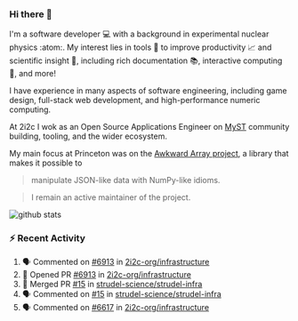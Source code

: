 ### Hi there 👋 

I'm a software developer 💻 with a background in experimental nuclear physics :atom:. My interest lies in tools :wrench: to improve productivity :chart_with_upwards_trend: and scientific insight :telescope:, including rich documentation 📚, interactive computing 🧮, and more! 

I have experience in many aspects of software engineering, including game design, full-stack web development, and high-performance numeric computing. 

At 2i2c I wok as an Open Source Applications Engineer on [MyST](https://github.com/jupyter-book/mystmd) community building, tooling, and the wider ecosystem. 

My main focus at Princeton was on the [Awkward Array project](awkward-array.org/), a library that makes it possible to 
> manipulate JSON-like data with NumPy-like idioms.

> I remain an active maintainer of the project. 

![github stats](https://github-readme-stats.vercel.app/api?username=agoose77&show_icons=true&hide_rank=true&hide_title=true&bg_color=30,e76445,904e95&text_color=efe3ec&icon_color=efe3ec)
<!--
**agoose77/agoose77** is a ✨ _special_ ✨ repository because its `README.md` (this file) appears on your GitHub profile.

Here are some ideas to get you started:

- 🔭 I’m currently working on ...
- 🌱 I’m currently learning ...
- 👯 I’m looking to collaborate on ...
- 🤔 I’m looking for help with ...
- 💬 Ask me about ...
- 📫 How to reach me: ...
- 😄 Pronouns: ...
- ⚡ Fun fact: ...
-->

### :zap: Recent Activity

<!--START_SECTION:activity-->
1. 🗣 Commented on [#6913](https://github.com/2i2c-org/infrastructure/pull/6913#issuecomment-3392186411) in [2i2c-org/infrastructure](https://github.com/2i2c-org/infrastructure)
2. 💪 Opened PR [#6913](https://github.com/2i2c-org/infrastructure/pull/6913) in [2i2c-org/infrastructure](https://github.com/2i2c-org/infrastructure)
3. 🎉 Merged PR [#15](https://github.com/strudel-science/strudel-infra/pull/15) in [strudel-science/strudel-infra](https://github.com/strudel-science/strudel-infra)
4. 🗣 Commented on [#15](https://github.com/strudel-science/strudel-infra/pull/15#issuecomment-3392143250) in [strudel-science/strudel-infra](https://github.com/strudel-science/strudel-infra)
5. 🗣 Commented on [#6617](https://github.com/2i2c-org/infrastructure/issues/6617#issuecomment-3391661570) in [2i2c-org/infrastructure](https://github.com/2i2c-org/infrastructure)
<!--END_SECTION:activity-->
